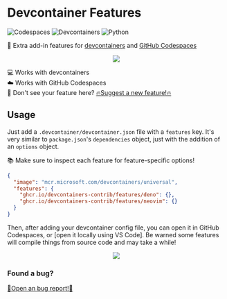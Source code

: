 # Devcontainer Features

![Codespaces](https://img.shields.io/static/v1?style=for-the-badge&message=Codespaces&color=181717&logo=GitHub&logoColor=FFFFFF&label=)
![Devcontainers](https://img.shields.io/static/v1?style=for-the-badge&message=Devcontainers&color=2496ED&logo=Docker&logoColor=FFFFFF&label=)
![Python](https://img.shields.io/static/v1?style=for-the-badge&message=Python&color=3776AB&logo=Python&logoColor=FFFFFF&label=)

🐳 Extra add-in features for
[devcontainers](https://code.visualstudio.com/docs/devcontainers/containers) and
[GitHub Codespaces](https://github.com/features/codespaces)

<div align="center">

![](https://i.imgur.com/VgiY81S.png)

</div>

💻 Works with devcontainers  \
☁️ Works with GitHub Codespaces \
👀 Don't see your feature here?   [🔥Suggest a new feature!🔥](https://github.com/devcontainers-contrib/features/issues/new?template=suggest-feature.yaml)


## Usage

Just add a `.devcontainer/devcontainer.json` file with a `features` key. It's
very similar to `package.json`'s `dependencies` object, just with the addition
of an `options` object.

📚 Make sure to inspect each feature for feature-specific options!

```json
{
  "image": "mcr.microsoft.com/devcontainers/universal",
  "features": {
    "ghcr.io/devcontainers-contrib/features/deno": {},
    "ghcr.io/devcontainers-contrib/features/neovim": {}
  }
}
```

Then, after adding your devcontainer config file, you can open it in GitHub
Codespaces, or [open it locally using VS Code]. Be warned some features will
compile things from source code and may take a while!

<div align="center">

![](https://i.imgur.com/JMdowst.png)

</div>

### Found a bug?

[🐞Open an bug report!🐞](https://github.com/devcontainers-contrib/features/issues/new?template=feature-bug-report.yaml)

